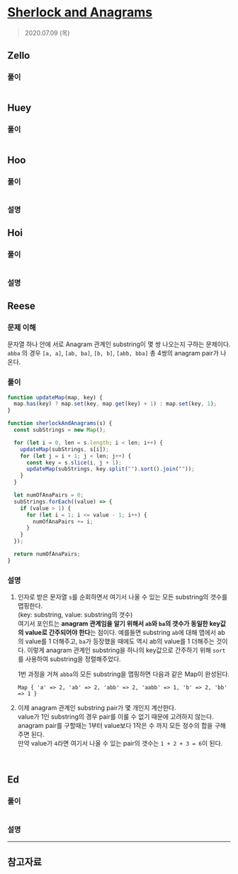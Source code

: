 # [Sherlock and Anagrams](https://www.hackerrank.com/challenges/sherlock-and-anagrams/problem?h_l=interview&playlist_slugs%5B%5D=interview-preparation-kit&playlist_slugs%5B%5D=dictionaries-hashmaps)

> 2020.07.09 (목)

## Zello

### 풀이

```js
```

## Huey

### 풀이

```js
```

## Hoo

### 풀이

```js
```

### 설명

## Hoi

### 풀이

```js
```

### 설명

## Reese

### 문제 이해

문자열 하나 안에 서로 Anagram 관계인 substring이 몇 쌍 나오는지 구하는 문제이다.  
`abba` 의 경우 `[a, a]`, `[ab, ba]`, `[b, b]`, `[abb, bba]` 총 4쌍의 anagram pair가 나온다.

### 풀이

```js
function updateMap(map, key) {
  map.has(key) ? map.set(key, map.get(key) + 1) : map.set(key, 1);
}

function sherlockAndAnagrams(s) {
  const subStrings = new Map();

  for (let i = 0, len = s.length; i < len; i++) {
    updateMap(subStrings, s[i]);
    for (let j = i + 1; j < len; j++) {
      const key = s.slice(i, j + 1);
      updateMap(subStrings, key.split("").sort().join(""));
    }
  }

  let numOfAnaPairs = 0;
  subStrings.forEach((value) => {
    if (value > 1) {
      for (let i = 1; i <= value - 1; i++) {
        numOfAnaPairs += i;
      }
    }
  });

  return numOfAnaPairs;
}
```

### 설명

1. 인자로 받은 문자열 `s`를 순회하면서 여기서 나올 수 있는 모든 substring의 갯수를 맵핑한다.  
   (key: substring, value: substring의 갯수)  
   여기서 포인트는 **anagram 관계임을 알기 위해서 `ab`와 `ba`의 갯수가 동일한 key값의 value로 간주되어야 한다**는 점이다. 예를들면 substring `ab`에 대해 맵에서 ab의 value를 1 더해주고, `ba`가 등장했을 때에도 역시 ab의 value를 1 더해주는 것이다. 이렇게 anagram 관계인 substring을 하나의 key값으로 간주하기 위해 `sort`를 사용하여 substring을 정렬해주었다.

   1번 과정을 거쳐 `abba`의 모든 substring을 맵핑하면 다음과 같은 Map이 완성된다.

   `Map { 'a' => 2, 'ab' => 2, 'abb' => 2, 'aabb' => 1, 'b' => 2, 'bb' => 1 }`

2. 이제 anagram 관계인 substring pair가 몇 개인지 계산한다.  
   value가 1인 substring의 경우 pair를 이룰 수 없기 때문에 고려하지 않는다.  
   anagram pair를 구할때는 1부터 value보다 1작은 수 까지 모든 정수의 합을 구해주면 된다.  
   만약 value가 `4`라면 여기서 나올 수 있는 pair의 갯수는 `1 + 2 + 3 = 6`이 된다.

<br />

## Ed

### 풀이

```js
```

### 설명

---

## 참고자료
